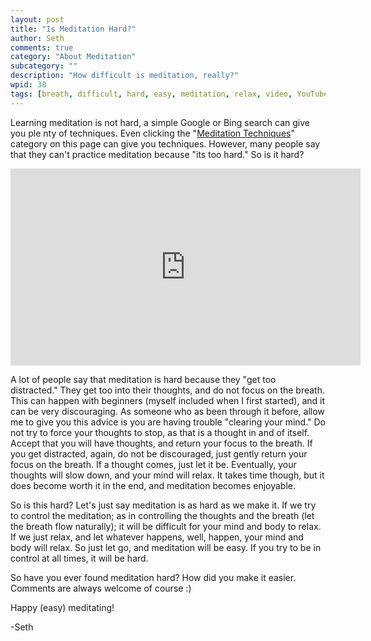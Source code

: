 ```yaml
---
layout: post
title: "Is Meditation Hard?"
author: Seth
comments: true
category: "About Meditation"
subcategory: ""
description: "How difficult is meditation, really?"
wpid: 38
tags: [breath, difficult, hard, easy, meditation, relax, video, YouTube]
---
```


Learning meditation is not hard, a simple Google or Bing search can give you ple
nty of techniques. Even clicking the "[Meditation Techniques](/category/about-meditation/meditation-techniques)" category on this page can give you techniques. However, many people
 say that they can't practice meditation because "its too hard." So is it hard?

 <!--more-->

<iframe width="560" height="315" src="https://www.youtube.com/embed/q0XIhBQoBqI" frameborder="0" allowfullscreen></iframe> 

A lot of people say that meditation is hard because they "get too distracted." They get too into their thoughts, and do not focus on the breath. This can happen with beginners (myself included when I first started), and it can be very discouraging. As someone who as been through it before, allow me to give you this advice is you are having trouble "clearing your mind." Do not try to force your thoughts to stop, as that is a thought in and of itself. Accept that you will have thoughts, and return your focus to the breath. If you get distracted, again, do not be discouraged, just gently return your focus on the breath. If a thought comes, just let it be. Eventually, your thoughts will slow down, and your mind will relax. It takes time though, but it does become worth it in the end, and meditation becomes enjoyable.

So is this hard? Let's just say meditation is as hard as we make it. If we try to control the meditation; as in controlling the thoughts and the breath (let the breath flow naturally); it will be difficult for your mind and body to relax. If we just relax, and let whatever happens, well, happen, your mind and body will relax. So just let go, and meditation will be easy. If you try to be in control at all times, it will be hard.

So have you ever found meditation hard? How did you make it easier. Comments are always welcome of course :)

Happy (easy) meditating!

-Seth
